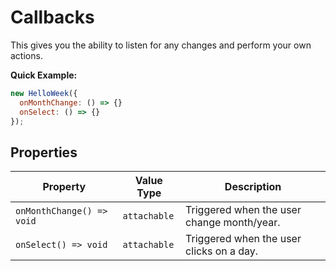 # Callbacks

This gives you the ability to listen for any changes and perform your own actions.

**Quick Example:**

```js
new HelloWeek({
  onMonthChange: () => {}
  onSelect: () => {}
});
```

## Properties

| Property                  | Value Type   | Description                                |
| ------------------------- | ------------ | ------------------------------------------ |
| `onMonthChange() => void` | `attachable` | Triggered when the user change month/year. |
| `onSelect() => void`      | `attachable` | Triggered when the user clicks on a day.   |

